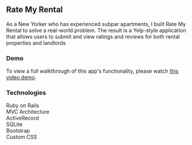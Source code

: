 ## Rate My Rental


As a New Yorker who has experienced subpar apartments, I built Rate My Rental to solve a real-world problem. The result is a Yelp-style application that allows users to submit and view ratings and reviews for both rental properties and landlords<br />

### Demo

To view a full walkthrough of this app's functionality, please watch [this video demo](https://youtu.be/TCimcQZNzeE).

### Technologies

Ruby on Rails<br />
MVC Architecture<br />
ActiveRecord<br />
SQLite<br />
Bootstrap<br />
Custom CSS<br />
